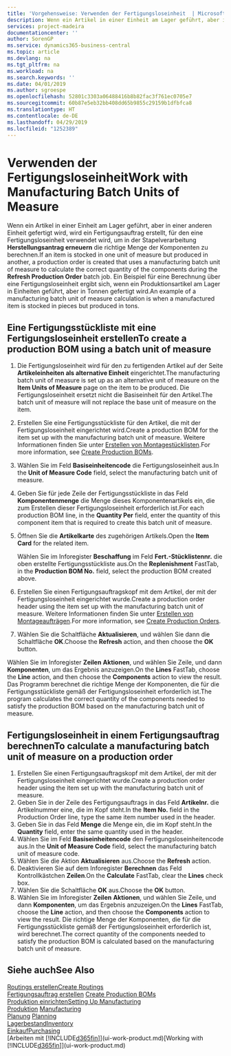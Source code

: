 ```yaml
---
title: 'Vorgehensweise: Verwenden der Fertigungsloseinheit  | Microsoft Docs'
description: Wenn ein Artikel in einer Einheit am Lager geführt, aber in einer anderen Einheit gefertigt wird, kann ein Fertigungsauftrag erstellt werden, für den eine Fertigungsloseinheit verwendet wird, um in der Stapelverarbeitung  FA berechnen die richtige Menge der Komponenten zu berechnen. Ein Beispiel für eine Berechnung über eine Fertigungsloseinheit ergibt sich, wenn ein Produktionsartikel am Lager in Einheiten geführt, aber in Tonnen gefertigt wird.
services: project-madeira
documentationcenter: ''
author: SorenGP
ms.service: dynamics365-business-central
ms.topic: article
ms.devlang: na
ms.tgt_pltfrm: na
ms.workload: na
ms.search.keywords: ''
ms.date: 04/01/2019
ms.author: sgroespe
ms.openlocfilehash: 52801c3303a06488416b8b82fac3f761ec0705e7
ms.sourcegitcommit: 60b87e5eb32bb408dd65b9855c29159b1dfbfca8
ms.translationtype: HT
ms.contentlocale: de-DE
ms.lasthandoff: 04/29/2019
ms.locfileid: "1252389"
---
```

# <a name="work-with-manufacturing-batch-units-of-measure"></a><span data-ttu-id="bf290-104">Verwenden der Fertigungsloseinheit</span><span class="sxs-lookup"><span data-stu-id="bf290-104">Work with Manufacturing Batch Units of Measure</span></span>
<span data-ttu-id="bf290-105">Wenn ein Artikel in einer Einheit am Lager geführt, aber in einer anderen Einheit gefertigt wird, wird ein Fertigungsauftrag erstellt, für den eine Fertigungsloseinheit verwendet wird, um in der Stapelverarbeitung **Herstellungsantrag erneuern** die richtige Menge der Komponenten zu berechnen.</span><span class="sxs-lookup"><span data-stu-id="bf290-105">If an item is stocked in one unit of measure but produced in another, a production order is created that uses a manufacturing batch unit of measure to calculate the correct quantity of the components during the **Refresh Production Order** batch job.</span></span> <span data-ttu-id="bf290-106">Ein Beispiel für eine Berechnung über eine Fertigungsloseinheit ergibt sich, wenn ein Produktionsartikel am Lager in Einheiten geführt, aber in Tonnen gefertigt wird.</span><span class="sxs-lookup"><span data-stu-id="bf290-106">An example of a manufacturing batch unit of measure calculation is when a manufactured item is stocked in pieces but produced in tons.</span></span>  

## <a name="to-create-a-production-bom-using-a-batch-unit-of-measure"></a><span data-ttu-id="bf290-107">Eine Fertigungsstückliste mit eine Fertigungsloseinheit erstellen</span><span class="sxs-lookup"><span data-stu-id="bf290-107">To create a production BOM using a batch unit of measure</span></span>  
1.  <span data-ttu-id="bf290-108">Die Fertigungsloseinheit wird für den zu fertigenden Artikel auf der Seite **Artikeleinheiten als alternative Einheit** eingerichtet.</span><span class="sxs-lookup"><span data-stu-id="bf290-108">The manufacturing batch unit of measure is set up as an alternative unit of measure on the **Item Units of Measure** page on the item to be produced.</span></span> <span data-ttu-id="bf290-109">Die Fertigungsloseinheit ersetzt nicht die Basiseinheit für den Artikel.</span><span class="sxs-lookup"><span data-stu-id="bf290-109">The batch unit of measure will not replace the base unit of measure on the item.</span></span>  
2.  <span data-ttu-id="bf290-110">Erstellen Sie eine Fertigungsstückliste für den Artikel, die mit der Fertigungsloseinheit eingerichtet wird.</span><span class="sxs-lookup"><span data-stu-id="bf290-110">Create a production BOM for the item set up with the manufacturing batch unit of measure.</span></span> <span data-ttu-id="bf290-111">Weitere Informationen finden Sie unter [Erstellen von Montagestücklisten](production-how-to-create-production-boms.md).</span><span class="sxs-lookup"><span data-stu-id="bf290-111">For more information, see [Create Production BOMs](production-how-to-create-production-boms.md).</span></span>  
3.  <span data-ttu-id="bf290-112">Wählen Sie im Feld **Basiseinheitencode** die Fertigungsloseinheit aus.</span><span class="sxs-lookup"><span data-stu-id="bf290-112">In the **Unit of Measure Code** field, select the manufacturing batch unit of measure.</span></span>  
4.  <span data-ttu-id="bf290-113">Geben Sie für jede Zeile der Fertigungsstückliste in das Feld **Komponentenmenge** die Menge dieses Komponentenartikels ein, die zum Erstellen dieser Fertigungsloseinheit erforderlich ist.</span><span class="sxs-lookup"><span data-stu-id="bf290-113">For each production BOM line, in the **Quantity Per** field, enter the quantity of this component item that is required to create this batch unit of measure.</span></span>  
5.  <span data-ttu-id="bf290-114">Öffnen Sie die  **Artikelkarte** des zugehörigen Artikels.</span><span class="sxs-lookup"><span data-stu-id="bf290-114">Open the **Item Card** for the related item.</span></span>  

    <span data-ttu-id="bf290-115">Wählen Sie im Inforegister **Beschaffung** im Feld **Fert.-Stücklistennr.** die oben erstellte Fertigungsstückliste aus.</span><span class="sxs-lookup"><span data-stu-id="bf290-115">On the **Replenishment** FastTab, in the **Production BOM No.** field, select the production BOM created above.</span></span>  
6.  <span data-ttu-id="bf290-116">Erstellen Sie einen Fertigungsauftragskopf mit dem Artikel, der mit der Fertigungsloseinheit eingerichtet wurde.</span><span class="sxs-lookup"><span data-stu-id="bf290-116">Create a production order header using the item set up with the manufacturing batch unit of measure.</span></span> <span data-ttu-id="bf290-117">Weitere Informationen finden Sie unter [Erstellen von Montageaufträgen](production-how-to-create-production-orders.md).</span><span class="sxs-lookup"><span data-stu-id="bf290-117">For more information, see [Create Production Orders](production-how-to-create-production-orders.md).</span></span>  
7.  <span data-ttu-id="bf290-118">Wählen Sie die Schaltfläche **Aktualisieren**, und wählen Sie dann die Schaltfläche **OK**.</span><span class="sxs-lookup"><span data-stu-id="bf290-118">Choose the **Refresh** action, and then choose  the **OK** button.</span></span>  

<span data-ttu-id="bf290-119">Wählen Sie im Inforegister **Zeilen** **Aktionen**, und wählen Sie Zeile, und dann **Komponenten**, um das Ergebnis anzuzeigen.</span><span class="sxs-lookup"><span data-stu-id="bf290-119">On the **Lines** FastTab, choose the **Line** action, and then choose the **Components** action to view the result.</span></span> <span data-ttu-id="bf290-120">Das Programm berechnet die richtige Menge der Komponenten, die für die Fertigungsstückliste gemäß der Fertigungsloseinheit erforderlich ist.</span><span class="sxs-lookup"><span data-stu-id="bf290-120">The program calculates the correct quantity of the components needed to satisfy the production BOM based on the manufacturing batch unit of measure.</span></span>  

## <a name="to-calculate-a-manufacturing-batch-unit-of-measure-on-a-production-order"></a><span data-ttu-id="bf290-121">Fertigungsloseinheit in einem Fertigungsauftrag berechnen</span><span class="sxs-lookup"><span data-stu-id="bf290-121">To calculate a manufacturing batch unit of measure on a production order</span></span>  
1.  <span data-ttu-id="bf290-122">Erstellen Sie einen Fertigungsauftragskopf mit dem Artikel, der mit der Fertigungsloseinheit eingerichtet wurde.</span><span class="sxs-lookup"><span data-stu-id="bf290-122">Create a production order header using the item set up with the manufacturing batch unit of measure.</span></span>  
2.  <span data-ttu-id="bf290-123">Geben Sie in der Zeile des Fertigungsauftrags in das Feld **Artikelnr.** die Artikelnummer eine, die im Kopf steht.</span><span class="sxs-lookup"><span data-stu-id="bf290-123">In the **Item No.** field in the Production Order line, type the same item number used in the header.</span></span>  
3.  <span data-ttu-id="bf290-124">Geben Sie in das Feld **Menge** die Menge ein, die im Kopf steht.</span><span class="sxs-lookup"><span data-stu-id="bf290-124">In the **Quantity** field, enter the same quantity used in the header.</span></span>  
4.  <span data-ttu-id="bf290-125">Wählen Sie im Feld **Basiseinheitencode** den Fertigungsloseinheitencode aus.</span><span class="sxs-lookup"><span data-stu-id="bf290-125">In the **Unit of Measure Code** field, select the manufacturing batch unit of measure code.</span></span>  
5.  <span data-ttu-id="bf290-126">Wählen Sie die Aktion **Aktualisieren** aus.</span><span class="sxs-lookup"><span data-stu-id="bf290-126">Choose the **Refresh** action.</span></span>
6.  <span data-ttu-id="bf290-127">Deaktivieren Sie auf dem Inforegister **Berechnen** das Feld Kontrollkästchen **Zeilen**.</span><span class="sxs-lookup"><span data-stu-id="bf290-127">On the **Calculate** FastTab, clear the **Lines** check box.</span></span>  
7.  <span data-ttu-id="bf290-128">Wählen Sie die Schaltfläche **OK** aus.</span><span class="sxs-lookup"><span data-stu-id="bf290-128">Choose the **OK** button.</span></span>  
8.  <span data-ttu-id="bf290-129">Wählen Sie im Inforegister **Zeilen** **Aktionen**, und wählen Sie Zeile, und dann **Komponenten**, um das Ergebnis anzuzeigen.</span><span class="sxs-lookup"><span data-stu-id="bf290-129">On the **Lines** FastTab, choose the **Line** action, and then choose the **Components** action to view the result.</span></span> <span data-ttu-id="bf290-130">Die richtige Menge der Komponenten, die für die Fertigungsstückliste gemäß der Fertigungsloseinheit erforderlich ist, wird berechnet.</span><span class="sxs-lookup"><span data-stu-id="bf290-130">The correct quantity of the components needed to satisfy the production BOM is calculated based on the manufacturing batch unit of measure.</span></span>  

## <a name="see-also"></a><span data-ttu-id="bf290-131">Siehe auch</span><span class="sxs-lookup"><span data-stu-id="bf290-131">See Also</span></span>  
[<span data-ttu-id="bf290-132">Routings erstellen</span><span class="sxs-lookup"><span data-stu-id="bf290-132">Create Routings</span></span>](production-how-to-create-routings.md)  
<span data-ttu-id="bf290-133">[Fertigungsauftrag erstellen](production-how-to-create-production-boms.md)   </span><span class="sxs-lookup"><span data-stu-id="bf290-133">[Create Production BOMs](production-how-to-create-production-boms.md)   </span></span>  
[<span data-ttu-id="bf290-134">Produktion einrichten</span><span class="sxs-lookup"><span data-stu-id="bf290-134">Setting Up Manufacturing</span></span>](production-configure-production-processes.md)  
<span data-ttu-id="bf290-135">[Produktion](production-manage-manufacturing.md)  </span><span class="sxs-lookup"><span data-stu-id="bf290-135">[Manufacturing](production-manage-manufacturing.md)  </span></span>  
<span data-ttu-id="bf290-136">[Planung](production-planning.md) </span><span class="sxs-lookup"><span data-stu-id="bf290-136">[Planning](production-planning.md) </span></span>  
[<span data-ttu-id="bf290-137">Lagerbestand</span><span class="sxs-lookup"><span data-stu-id="bf290-137">Inventory</span></span>](inventory-manage-inventory.md)  
[<span data-ttu-id="bf290-138">Einkauf</span><span class="sxs-lookup"><span data-stu-id="bf290-138">Purchasing</span></span>](purchasing-manage-purchasing.md)  
<span data-ttu-id="bf290-139">[Arbeiten mit [!INCLUDE[d365fin](includes/d365fin_md.md)]](ui-work-product.md)</span><span class="sxs-lookup"><span data-stu-id="bf290-139">[Working with [!INCLUDE[d365fin](includes/d365fin_md.md)]](ui-work-product.md)</span></span>  
